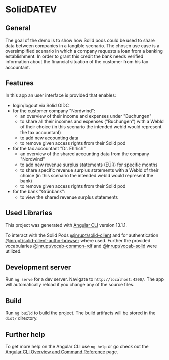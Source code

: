 # SolidDATEV

## General

The goal of the demo is to show how Solid pods could be used to share data between companies in a tangible scenario. The chosen use case is a oversimplified scenario in which a company requests a loan from a banking establishment. In order to grant this credit the bank needs verified information about the financial situation of the customer from his tax accountant.

## Features
In this app an user interface is provided that enables:
- login/logout via Solid OIDC
- for the customer company "Nordwind":
  - an overview of their income and expenses under "Buchungen"
  - to share all their incomes and expenses ("Buchungen") with a WebId of their choice (in this scenario the intended webId would represent the tax accountant)
  - to add new accounting data 
  - to remove given access rights from their Solid pod
- for the tax accountant "Dr. Ehrlich"
  - an overview of the shared accounting data from the company "Nordwind"
  - to add new revenue surplus statements (EÜR) for specific months
  - to share specific revenue surplus statements with a WebId  of their choice (in this scenario the intended webId would represent the bank)
  - to remove given access rights from their Solid pod
- for the bank "Grünbank":
  - to view the shared revenue surplus statements

## Used Libraries

This project was generated with [Angular CLI](https://github.com/angular/angular-cli) version 13.1.1.

To interact with the Solid Pods [@inrupt/solid-client](https://www.npmjs.com/package/@inrupt/solid-client) and for authentication [@inrupt/solid-client-authn-browser](https://www.npmjs.com/package/@inrupt/solid-client-authn-browser) where used. Further the provided vocabularies [@inrupt/vocab-common-rdf](https://www.npmjs.com/package/@inrupt/vocab-common-rdf) and [@inrupt/vocab-solid](https://www.npmjs.com/package/@inrupt/vocab-solid) were utilized.

## Development server

Run `ng serve` for a dev server. Navigate to `http://localhost:4200/`. The app will automatically reload if you change any of the source files.

## Build

Run `ng build` to build the project. The build artifacts will be stored in the `dist/` directory.

## Further help

To get more help on the Angular CLI use `ng help` or go check out the [Angular CLI Overview and Command Reference](https://angular.io/cli) page.
